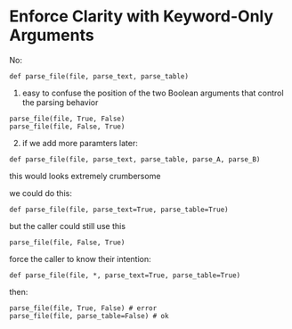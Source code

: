 # Enforce	Clarity	with	Keyword-Only	Arguments

No:
```
def parse_file(file, parse_text, parse_table)
```

1. easy to confuse the position of the two Boolean arguments that control the parsing behavior
```
parse_file(file, True, False)
parse_file(file, False, True)
```

2. if we add more paramters later:
```
def parse_file(file, parse_text, parse_table, parse_A, parse_B)
```
this would looks extremely crumbersome


we could do this:
```
def parse_file(file, parse_text=True, parse_table=True)
```
but the caller could still use this
```
parse_file(file, False, True)
```


force the caller to know their intention:
```
def parse_file(file, *, parse_text=True, parse_table=True)
```

then:
```
parse_file(file, True, False) # error
parse_file(file, parse_table=False) # ok
```
